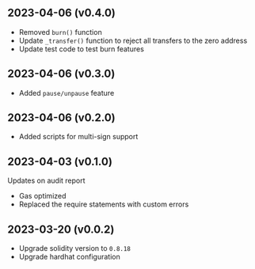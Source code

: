 2023-04-06 (v0.4.0)
-------------------
- Removed `burn()` function
- Update `_transfer()` function to reject all transfers to the zero address
- Update test code to test burn features

2023-04-06 (v0.3.0)
-------------------
- Added `pause/unpause` feature

2023-04-06 (v0.2.0)
-------------------
- Added scripts for multi-sign support

2023-04-03 (v0.1.0)
-------------------
Updates on audit report
- Gas optimized
- Replaced the require statements with custom errors

2023-03-20 (v0.0.2)
-------------------
- Upgrade solidity version to `0.8.18`
- Upgrade hardhat configuration
